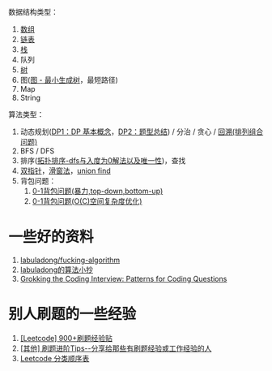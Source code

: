 数据结构类型：

1. [数组](https://github.com/wuhuachuan712/DS-Algorithm/issues/96)
2. [链表](https://github.com/wuhuachuan712/DS-Algorithm/issues/101)
3. [栈](https://github.com/wuhuachuan712/DS-Algorithm/issues/109)
4. 队列
5. [树](https://github.com/wuhuachuan712/DS-Algorithm/issues/102)
6. 图([图 - 最小生成树](https://github.com/wuhuachuan712/DS-Algorithm/issues/123)，最短路径)
7. Map
8. String

算法类型：

1. 动态规划([DP1：DP 基本概念](https://github.com/wuhuachuan712/DS-Algorithm/issues/97)，[DP2：题型总结](https://github.com/wuhuachuan712/DS-Algorithm/issues/104)) / 分治 / 贪心 / [回溯(排列组合问题)](https://github.com/wuhuachuan712/DS-Algorithm/issues/106)
2. BFS / DFS
3. 排序([拓扑排序-dfs与入度为0解法以及唯一性](https://github.com/wuhuachuan712/DS-Algorithm/issues/124))，查找
4. [双指针](https://github.com/wuhuachuan712/DS-Algorithm/issues/105)，[滑窗法](https://github.com/wuhuachuan712/DS-Algorithm/issues/107)，[union find](https://github.com/wuhuachuan712/DS-Algorithm/issues/108)
5. 背包问题：
    1. [0-1背包问题(暴力,top-down,bottom-up) ](https://github.com/wuhuachuan712/DS-Algorithm/issues/125)
    2. [0-1背包问题(O(C)空间复杂度优化)](https://github.com/wuhuachuan712/DS-Algorithm/issues/126)

# 一些好的资料

1. [labuladong/fucking-algorithm](https://github.com/labuladong/fucking-algorithm)
2. [labuladong的算法小抄](https://labuladong.gitbook.io/algo/)
3. [Grokking the Coding Interview: Patterns for Coding Questions](https://www.educative.io/courses/grokking-the-coding-interview)

# 别人刷题的一些经验

1. [[Leetcode] 900+刷题经验贴](https://www.1point3acres.com/bbs/forum.php?mod=viewthread&tid=469710)
2. [[其他] 刷题进阶Tips--分享给那些有刷题经验或工作经验的人](https://www.1point3acres.com/bbs/forum.php?mod=viewthread&tid=289223)
3. [Leetcode 分类顺序表](https://cspiration.com/leetcodeClassification#1)
